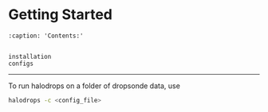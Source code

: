 # Getting Started

```{toctree}
:caption: 'Contents:'


installation
configs
```


-----
To run halodrops on a folder of dropsonde data, use

```bash
halodrops -c <config_file>
```
